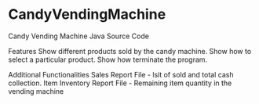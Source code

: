 # CandyVendingMachine
Candy Vending Machine Java Source Code

Features
Show different products sold by the candy machine.
Show how to select a particular product.
Show how terminate the program.

Additional Functionalities
Sales Report File - lsit of sold and total cash collection.
Item Inventory Report File - Remaining item quantity in the vending machine
